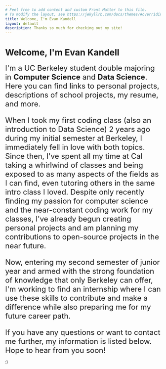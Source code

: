 ```yaml
---
# Feel free to add content and custom Front Matter to this file.
# To modify the layout, see https://jekyllrb.com/docs/themes/#overriding-theme-defaults
title: Welcome, I'm Evan Kandell
layout: default
description: Thanks so much for checking out my site!
---
```


# Welcome, I'm Evan Kandell

<font size="5"> I'm a UC Berkeley student double majoring in <b>Computer Science</b> and __Data Science__. Here you can find links to personal projects, descriptions of school projects, my resume, and more. 

When I took my first coding class (also an introduction to Data Science) 2 years ago during my initial semester at Berkeley, I immediately fell in love with both topics. Since then, I've spent all my time at Cal taking a whirlwind of classes and being exposed to as many aspects of the fields as I can find, even tutoring others in the same intro class I loved. Despite only recently finding my passion for computer science and the near-constant coding work for my classes, I've already begun creating personal projects and am planning my contributions to open-source projects in the near future.

 Now, entering my second semester of junior year and armed with the strong foundation of knowledge that only Berkeley can offer, I'm working to find an internship where I can use these skills to contribute and make a difference while also preparing me for my future career path.

If you have any questions or want to contact me further, my information is listed below. Hope to hear from you soon!
</font>

:)
